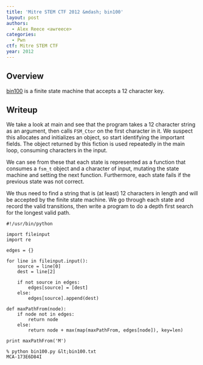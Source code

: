 ```yaml
---
title: 'Mitre STEM CTF 2012 &mdash; bin100'
layout: post
authors:
  - Alex Reece <awreece>
categories:
  - Pwn
ctf: Mitre STEM CTF
year: 2012
---
```

## Overview

[bin100][1] is a finite state machine that accepts a 12 character key.

<!--more-->

## Writeup

We take a look at main and see that the program takes a 12 character string as an argument, then calls `FSM_Ctor` on the first character in it. We suspect this allocates and initializes an object, so start identifying the important fields.  The object returned by this fiction is used repeatedly in the main loop, consuming characters in the input.

We can see from these that each state is represented as a function that consumes a `fsm_t` object and a character of input, mutating the state machine and setting the next function. Furthermore, each state fails if the previous state was not correct.

We thus need to find a string that is (at least) 12 characters in length and will be accepted by the finite state machine. We go through each state and record the valid transitions, then write a program to do a depth first search for the longest valid path.

```
#!/usr/bin/python

import fileinput
import re

edges = {}

for line in fileinput.input():
	source = line[0]
	dest = line[2]

	if not source in edges:
		edges[source] = [dest]
	else:
		edges[source].append(dest)

def maxPathFrom(node):
	if node not in edges:
		return node
	else:
		return node + max(map(maxPathFrom, edges[node]), key=len)

print maxPathFrom('M')
```

```
% python bin100.py &lt;bin100.txt
MCA-173E6D84I
```

 [1]: http://ppp.cylab.cmu.edu/wordpress/wp-content/uploads/2012/07/bin100.tar.gz